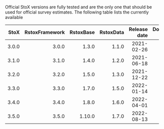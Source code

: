 Official StoX versions are fully tested and are the only one that should be used for official survey estimates. The following table lists the currently available 

|  StoX| RstoxFramework| RstoxBase| RstoxData| Release date| Download page|
|-----:|--------------:|---------:|---------:|------------:|-------------:|
| 3.0.0|          3.0.0|     1.3.0|     1.1.0|   2021-02-26|    [StoX-v3.0.0](hftp://ftp.imr.no/StoX)| 
| 3.1.0|          3.1.0|     1.4.0|     1.2.0|   2021-06-18|    [StoX-v3.1.0](https://github.com/StoXProject/StoX/releases/tag/v3.1.0)|
| 3.2.0|          3.2.0|     1.5.0|     1.3.0|   2021-12-22|    [StoX-v3.2.0](https://github.com/StoXProject/StoX/releases/tag/v3.2.0)|
| 3.3.0|          3.3.0|     1.7.0|     1.5.0|   2022-01-14|    [StoX-v3.3.0](https://github.com/StoXProject/StoX/releases/tag/v3.3.0)|
| 3.4.0|          3.4.0|     1.8.0|     1.6.0|   2022-04-01|    [StoX-v3.4.0](https://github.com/StoXProject/StoX/releases/tag/v3.4.0)|
| 3.5.0|          3.5.0|    1.10.0|     1.7.0|   2022-08-13|    [StoX-v3.5.0](https://github.com/StoXProject/StoX/releases/tag/v3.5.0)|
